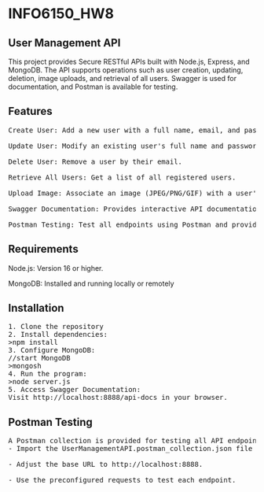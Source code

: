 # INFO6150_HW8
## User Management API
This project provides Secure RESTful APIs built with Node.js, Express, and MongoDB. The API supports operations such as user creation, updating, deletion, image uploads, and retrieval of all users. Swagger is used for documentation, and Postman is available for testing.
## Features
<pre>Create User: Add a new user with a full name, email, and password(using bcrypt for hashing).

Update User: Modify an existing user's full name and password.

Delete User: Remove a user by their email.

Retrieve All Users: Get a list of all registered users.

Upload Image: Associate an image (JPEG/PNG/GIF) with a user's account.

Swagger Documentation: Provides interactive API documentation at /api-docs.

Postman Testing: Test all endpoints using Postman and provide a collection file (exported from Postman) with sample requests for all endpoints.
</pre>
## Requirements
Node.js: Version 16 or higher.<br>

MongoDB: Installed and running locally or remotely
## Installation
<pre>1. Clone the repository
2. Install dependencies: 
>npm install
3. Configure MongoDB:
//start MongoDB
>mongosh
4. Run the program:
>node server.js
5. Access Swagger Documentation:
Visit http://localhost:8888/api-docs in your browser.</pre>

## Postman Testing
<pre>A Postman collection is provided for testing all API endpoints:
- Import the UserManagementAPI.postman_collection.json file into Postman.

- Adjust the base URL to http://localhost:8888.

- Use the preconfigured requests to test each endpoint.</pre>
